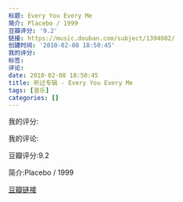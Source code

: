```yaml
---
标题: Every You Every Me
简介: Placebo / 1999
豆瓣评分: '9.2'
链接: https://music.douban.com/subject/1394802/
创建时间: '2010-02-08 18:50:45'
我的评分:
标签:
评论:
date: 2010-02-08 18:50:45
title: 听过专辑 - Every You Every Me
tags: [音乐]
categories: []
---
```


我的评分:

我的评论:

豆瓣评分:9.2

简介:Placebo / 1999

[豆瓣链接](https://music.douban.com/subject/1394802/)

